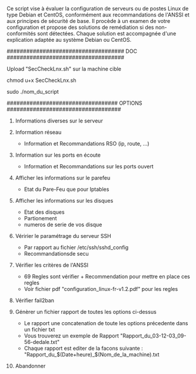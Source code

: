 Ce script vise à évaluer la configuration de serveurs ou de postes Linux de type Debian et CentOS, conformément aux recommandations de l'ANSSI et aux principes de sécurité de base. Il procède à un examen de votre configuration et propose des solutions de remédiation si des non-conformités sont détectées. Chaque solution est accompagnée d'une explication adaptée au système Debian ou CentOS.


#################################### DOC ####################################


Upload "SecCheckLnx.sh" sur la machine cible

chmod u+x SecCheckLnx.sh

sudo ./nom_du_script

################################## OPTIONS ###################################

1) Informations diverses sur le serveur

2) Information réseau
	- Information et Recommandations RSO (ip, route, ...)

3) Information sur les ports en écoute
	- Information et Recommandations sur les ports ouvert

4) Afficher les informations sur le parefeu
	- Etat du Pare-Feu que pour Iptables

5) Afficher les informations sur les disques
	- Etat des disques
	- Partionement
	- numeros de serie de vos disque

6) Véririer le paramétrage du serveur SSH
	- Par rapport au fichier /etc/ssh/sshd_config
	- Recommandationsde secu

7) Vérifier les critères de l'ANSSI 
	- 69 Regles sont vérifier + Recommendation pour mettre en place ces regles
	- Voir fichier pdf "configuration_linux-fr-v1.2.pdf" pour les regles

8) Vérifier fail2ban

9) Génèrer un fichier rapport de toutes les options ci-dessus
	- Le rapport une concatenation de toute les options précedente dans un fichier txt
	- Vous trouverez un exemple de Rapport "Rapport_du_03-12-03_09-56-dedale.txt"
	- Chaque rapport est editer de la facons suivante : "Rapport_du_$(Date+heure)_$(Nom_de_la_machine).txt

10) Abandonner 
